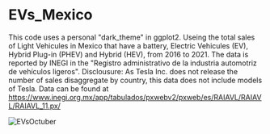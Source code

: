 # EVs_Mexico
This code uses a personal "dark_theme" in ggplot2. Useing the total sales of Light Vehicules in Mexico that have a battery, Electric Vehicules (EV), Hybrid Plug-in (PHEV) and Hybrid (HEV), from 2016 to 2021. The data is reported by INEGI in  the "Registro administrativo de la industria automotriz de vehículos ligeros". Disclousure: As Tesla Inc. does not release the number of sales disaggregate by country, this data does not include models of Tesla. Data can be found at https://www.inegi.org.mx/app/tabulados/pxwebv2/pxweb/es/RAIAVL/RAIAVL/RAIAVL_11.px/


![EVsOctuber](https://user-images.githubusercontent.com/33914088/152429523-ed3534c9-1793-42ca-b1de-b0676024d8f5.png)
